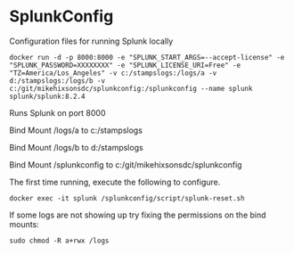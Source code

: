# SplunkConfig
Configuration files for running Splunk locally

```console
docker run -d -p 8000:8000 -e "SPLUNK_START_ARGS=--accept-license" -e "SPLUNK_PASSWORD=XXXXXXXX" -e "SPLUNK_LICENSE_URI=Free" -e "TZ=America/Los_Angeles" -v c:/stampslogs:/logs/a -v d:/stampslogs:/logs/b -v c:/git/mikehixsonsdc/splunkconfig:/splunkconfig --name splunk splunk/splunk:8.2.4
```

Runs Splunk on port 8000

Bind Mount /logs/a to c:/stampslogs

Bind Mount /logs/b to d:/stampslogs

Bind Mount /splunkconfig to c:/git/mikehixsonsdc/splunkconfig


The first time running, execute the following to configure.

```console
docker exec -it splunk /splunkconfig/script/splunk-reset.sh
```

If some logs are not showing up try fixing the permissions on the bind mounts:

```console
sudo chmod -R a+rwx /logs
```
